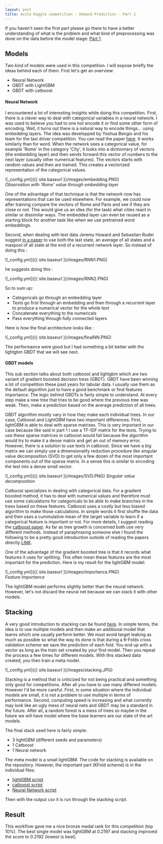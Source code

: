 ```yaml
---
layout: post
title: Avito Kaggle competition - Demand Prediction - Part 2
---
```


If you haven't seen the first part please go there to have a better understanding of what is the problem and what kind
of preprocessing was done on the data before the model stage: [Part 1](https://arroqc.github.io/Avito-Demand-Prediction-Part-1/).

## Models

Two kind of models were used in this competition. I will expose briefly the ideas behind each of them. First let's get an overview:
* Neural Network 
* GBDT with LightGBM 
* GBDT with catboost

#### Neural Network

I encountered a lot of interesting insights while doing this competition. First, there is a clever way to deal with categorical variables
in a neural network. I was used to believe you had to one hot encode it or find some other form of encoding. Well, it turns out there
is a natural way to encode things... using embedding layers. The idea was developped by Yoshua Bengio and his team for the taxi driver competition.
You can read the paper [here](https://arxiv.org/pdf/1508.00021.pdf). It works similarly than for word. When the network sees a categorical
value, for example 'Rome' in the category 'City', it looks into a dictionnary of vectors (the embedding layer) and then sends forward this 
vector of numbers to the next layer (usually other numerical features). The vectors starts with random values and then are trained. This creates
a vectorized representation of the categorical values.
 
![_config.yml]({{ site.baseurl }}/images/embedding.PNG)  
*Observation with 'Rome' value through embedding layer*

One of the advantage of that technique is that the network now has representations that can be used elsewhere. For example, we could now after training
compare the vectors of Rome and Paris and see if they are close or not. This would give us an idea (for the task) what cities react in similar
or dissimilar ways. The embedded layer can even be reused as a starting block for another task like when we use pretrained word embeddings.

Second, when dealing with text data Jeremy Howard and Sebastian Ruder suggest [in a paper](https://arxiv.org/pdf/1801.06146.pdf) to use both the last state,
an average of all states and a maxpool of all state at the end of a recurrent network layer. So instead of doing this :

![_config.yml]({{ site.baseurl }}/images/RNN1.PNG)  

he suggests doing this :

![_config.yml]({{ site.baseurl }}/images/RNN2.PNG)  

So to sum up:
* Categoricals go through an embedding layer
* Texts go first through an embedding and then through a recurrent layer to produce a numerical vector for the whole text
* Concatenate everything to the numericals
* Pass everything through fully connected layers  

Here is how the final architecture looks like :

![_config.yml]({{ site.baseurl }}/images/finalNN.PNG)  

The performance were good but I had something a bit better with the lightgbm GBDT that we will see next.

#### GBDT models

This sub section talks about both catboost and lightgbm which are two variant of gradient boosted decision tress (GBDT). GBDT have been winning 
a lot of competition these past years for tabular data. I usually use them as the default algorithm just to have a good benchmark or find
features importance. The logic behind GBDTs is fairly simple to understand. At every step make a new tree that tries to be good where the previous tree
was weak. Then, make a prediction based on the average prediction of all trees.

GBDT algorithm mostly vary in how they make each individual trees. In our case, Catboost and LightGBM have two important differences. First,
lightGBM is able to deal with sparse matrixes. This is very important in our case because like said in part 1 I use a TF-IDF matrix for the texts. 
Trying to use these sparse matrices in catboost would fail because the algorithm would try to make it a dense matrix and get an out of memory error.
However, there is a solution to use texts in catboost. Since we have a big matrix we can simply use a dimensionality reduction procedure like
singular value decomposition (SVD) to get only a few dozen of the most important components out of the sparse matrix. In a sense this is similar to encoding the text into a dense small vector.

![_config.yml]({{ site.baseurl }}/images/SVD.PNG)
*Singular value decomposition*

Catboost specializes in dealing with categorical data. For a gradient boosted method, it has to deal with numerical values and therefore
must use some calculations for categoricals to be able to make branches in the trees based on these features. Catboost uses a costly but less biased
algorithm to make those calculations. In simple words it first shuffle the data and then uses a cummulative mean of the target variable to 
learn if a categorical feature is important or not. For more details, I suggest reading the [catboost paper](http://learningsys.org/nips17/assets/papers/paper_11.pdf). As far as tree growth is concerned both use very different methods. Instead of paraphrasing someone else I found the following to be a pretty good introduction
outside of reading the papers directly [LINK](https://towardsdatascience.com/catboost-vs-light-gbm-vs-xgboost-5f93620723db).

One of the advantage of the gradient boosted tree is that it records what features it uses for splitting. This often mean these features are
the most important for the prediction. Here is my result for the lightGBM model:

![_config.yml]({{ site.baseurl }}/images/importance.PNG)  
*Feature Importance*

The lightGBM model performs slightly better than the neural network. However, let's not discard the neural net because we can stack it with other models.

## Stacking

A very good introduction to stacking can be found [here](http://blog.kaggle.com/2017/06/15/stacking-made-easy-an-introduction-to-stacknet-by-competitions-grandmaster-marios-michailidis-kazanova/). 
In simple terms, the idea is to use multiple models and then make an additional model that learns which one usually perform better. We must 
avoid target leaking as much as possible so what the way its done is that during a K-Folds cross validation scheme we save the prediction of 
each fold. You end up with a vector as long as the train set created by your first model. Then you repeat the process a few times for different 
models. With this stacked data created, you then train a meta model.

![_config.yml]({{ site.baseurl }}/images/stacking.JPG)  

Stacking is a method that is criticized for not being practical and something only good for competitions. After all you have to use many 
different models. However I'd be more careful. First, in some situation where the individual models are small, it is not a problem to use
multiple in terms of performance. Second, computing speed is increasing and what currently may look like an ugly mess of neural nets and GBDT
may be a standard in the future. After all, a random forest is a mess of trees so maybe in the future we will have model where the base
learners are our state of the art models.

The final stack used here is fairly simple:
* 3 lightGBM (different seeds and parameters)
* 1 Catboost
* 1 Neural network

The meta model is a small lightGBM. The code for stacking is available on the repository. However, the important part (KFold scheme) is 
in the individual files:
* [lightGBM script](https://github.com/arroqc/Avito-Kaggle/blob/master/Avito%20LGBv3.ipynb)
* [catboost script](https://github.com/arroqc/Avito-Kaggle/blob/master/Catboostv2.ipynb)
* [Neural Network script](https://github.com/arroqc/Avito-Kaggle/blob/master/Avito%20NN%20v2.ipynb)

Then with the output csv it is run through the stacking script.

## Result

This workflow gave me a nice bronze medal rank for this competition (top 10%). The best single model was lightGBM at 0.2197 and stacking improved
the score to 0.2192 (lowest is best).